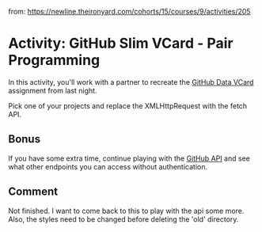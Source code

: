 <!-- Same exercise as GitHubDataVCard but with Fetch rather than XMLHttpreqest -->

from: https://newline.theironyard.com/cohorts/15/courses/9/activities/205

# Activity: GitHub Slim VCard - Pair Programming

In this activity, you'll work with a partner to recreate the [GitHub Data VCard](https://github.com/JamieBort/GitHubDataVCard) assignment from last night.

Pick one of your projects and replace the XMLHttpRequest with the fetch API.

## Bonus

If you have some extra time, continue playing with the [GitHub API](https://developer.github.com/v3/) and see what other endpoints you can access without authentication.


## Comment
Not finished. I want to come back to this to play with the api some more. Also, the styles need to be changed before deleting the 'old' directory.
